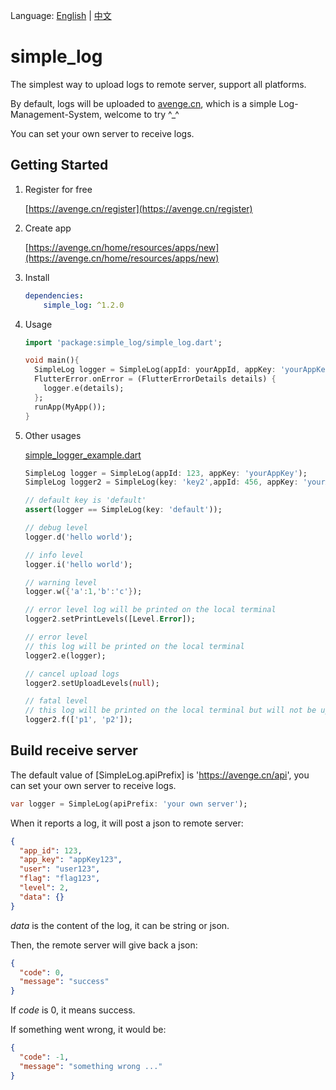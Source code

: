 Language: [English](README.md) | [中文](README_zh-CN.md)

# simple_log
The simplest way to upload logs to remote server, support all platforms.

By default, logs will be uploaded to [avenge.cn](https://avenge.cn), which is a simple Log-Management-System, welcome to try ^_^

You can set your own server to receive logs.

## Getting Started

1. Register for free

   [https://avenge.cn/register](https://avenge.cn/register)
2. Create app

   [https://avenge.cn/home/resources/apps/new](https://avenge.cn/home/resources/apps/new)

3. Install
   ```yaml
   dependencies:
       simple_log: ^1.2.0
   ```
4. Usage
   ```dart
   import 'package:simple_log/simple_log.dart';

   void main(){
     SimpleLog logger = SimpleLog(appId: yourAppId, appKey: 'yourAppKey');
     FlutterError.onError = (FlutterErrorDetails details) {
       logger.e(details);
     };
     runApp(MyApp());
   }
    ```
5. Other usages

   [simple_logger_example.dart](example/simple_logger_example.dart)
    ```dart
   SimpleLog logger = SimpleLog(appId: 123, appKey: 'yourAppKey');
   SimpleLog logger2 = SimpleLog(key: 'key2',appId: 456, appKey: 'yourAppKey2');
   
   // default key is 'default'
   assert(logger == SimpleLog(key: 'default'));
   
   // debug level
   logger.d('hello world');
   
   // info level
   logger.i('hello world');
   
   // warning level
   logger.w({'a':1,'b':'c'}); 
   
   // error level log will be printed on the local terminal
   logger2.setPrintLevels([Level.Error]);
   
   // error level
   // this log will be printed on the local terminal
   logger2.e(logger); 
   
   // cancel upload logs
   logger2.setUploadLevels(null);
   
   // fatal level
   // this log will be printed on the local terminal but will not be uploaded
   logger2.f(['p1', 'p2']); 
    ```

## Build receive server

  
   The default value of [SimpleLog.apiPrefix] is 'https://avenge.cn/api', you can set your own server to receive logs.
   ```dart
   var logger = SimpleLog(apiPrefix: 'your own server');
   ```
  
   When it reports a log, it will post a json to remote server:
   ```json
   {
     "app_id": 123,
     "app_key": "appKey123",
     "user": "user123",
     "flag": "flag123",
     "level": 2,
     "data": {}
   }
   ```
   *data* is the content of the log, it can be string or json.
  
   Then, the remote server will give back a json:
   ```json
   {
     "code": 0,
     "message": "success"
   }
   ```
   If *code* is 0, it means success.
  
   If something went wrong, it would be:
   ```json
   {
     "code": -1,
     "message": "something wrong ..."
   }
   ```